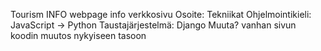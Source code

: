 Tourism INFO webpage
info verkkosivu
Osoite:
Tekniikat
Ohjelmointikieli: JavaScript -> Python
Taustajärjestelmä: Django
Muuta?
vanhan sivun koodin muutos nykyiseen tasoon
